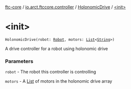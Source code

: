 [ftc-core](../../index.md) / [io.arct.ftccore.controller](../index.md) / [HolonomicDrive](index.md) / [&lt;init&gt;](./-init-.md)

# &lt;init&gt;

`HolonomicDrive(robot: `[`Robot`](../../io.arct.ftccore.robot/-robot/index.md)`, motors: `[`List`](https://kotlinlang.org/api/latest/jvm/stdlib/kotlin.collections/-list/index.html)`<`[`String`](https://kotlinlang.org/api/latest/jvm/stdlib/kotlin/-string/index.html)`>)`

A drive controller for a robot using holonomic drive

### Parameters

`robot` - The robot this controller is controlling

`motors` - A [List](https://kotlinlang.org/api/latest/jvm/stdlib/kotlin.collections/-list/index.html) of motors in the holonomic drive array